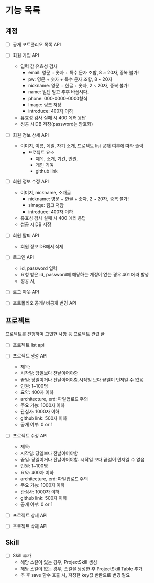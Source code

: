 # 기능 목록

## 계정

- [ ] 공개 포트폴리오 목록 API


- [ ] 회원 가입 API
    - 입력 값 유효성 검사
        - email: 영문 + 숫자 + 특수 문자 조합, 8 ~ 20자, 중복 불가!
        - pw: 영문 + 숫자 + 특수 문자 조합, 8 ~ 20자
        - nickname: 영문 + 한글 + 숫자, 2 ~ 20자, 중복 불가!
        - name: 일단 받고 추후 바꿉시다.
        - phone: 000-0000-0000형식
        - Image: 링크 저장
        - introduce: 400자 이하
    - 유효성 검사 실패 시 400 에러 응답
    - 성공 시 DB 저장(password는 암호화)
  

- [ ] 회원 정보 상세 API
    - 이미지, 이름, 메일, 자기 소개, 프로젝트 list 공개 여부에 따라 출력
        - 프로젝트 요소
            - 제목, 소개, 기간, 인원, 
            - 개인 기여
            - github link


- [ ] 회원 정보 수정 API
    - 이미지, nickname, 소개글
      - nickname: 영문 + 한글 + 숫자, 2 ~ 20자, 중복 불가!
      - sImage: 링크 저장
      - introduce: 400자 이하
    - 유효성 검사 실패 시 400 에러 응답
    - 성공 시 DB 저장


- [ ] 회원 탈퇴 API
    - 회원 정보 DB에서 삭제


- [ ] 로그인 API
    - id, password 입력
    - 요청 받은 id, password에 해당하는 계정이 없는 경우 401 에러 발생
    - 성공 시, 

- [ ] 로그 아웃 API
- [ ] 포트폴리오 공개/ 비공개 변경 API



## 프로젝트
프로젝트를 진행하며 고민한 사항 등 프로젝트 관련 글

- [ ] 프로젝트 list api

- [ ] 프로젝트 생성 API
  - 제목:
  - 시작일: 당일보다 전날이어야함
  - 끝일: 당일이거나 전날이어야함.시작일 보다 끝일이 먼저일 수 없음
  - 인원: 1~100명
  - 요약: 400자 이하
  - architecture, erd: 파일업로드 주의
  - 주요 기능: 1000자 이하
  - 관심사: 1000자 이하
  - github link: 500자 이하
  - 공개 여부: 0 or 1

- [ ] 프로젝트 수정 API
    - 제목:
    - 시작일: 당일보다 전날이어야함
    - 끝일: 당일이거나 전날이어야함. 시작일 보다 끝일이 먼저일 수 없음
    - 인원: 1~100명
    - 요약: 400자 이하
    - architecture, erd: 파일업로드 주의
    - 주요 기능: 1000자 이하
    - 관심사: 1000자 이하
    - github link: 500자 이하
    - 공개 여부: 0 or 1
- [ ] 프로젝트 상세 API
- [ ] 프로젝트 삭제 API


## Skill

- [ ] Skill 추가
  - 해당 스킬이 있는 경우, ProjectSkill 생성
  - 해당 스킬이 없는 경우, 스킬을 생성한 후 ProjectSkill Table 추가
  - 추 후 save 함수 호출 시, 저장한 key값 반환으로 변경 필요